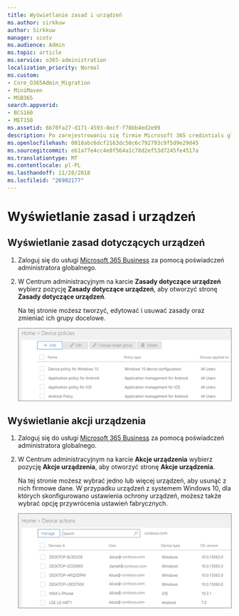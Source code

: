 ```yaml
---
title: Wyświetlanie zasad i urządzeń
ms.author: sirkkuw
author: Sirkkuw
manager: scotv
ms.audience: Admin
ms.topic: article
ms.service: o365-administration
localization_priority: Normal
ms.custom:
- Core_O365Admin_Migration
- MiniMaven
- MSB365
search.appverid:
- BCS160
- MET150
ms.assetid: 6b70fa27-d171-4593-8ecf-f78bb4ed2e99
description: Po zarejestrowaniu się firmie Microsoft 365 credintials globalnego administratora, zobacz urządzenia polityk i działań.
ms.openlocfilehash: 0018abc6dcf2163dc50c6c792793c9f5d9e29d45
ms.sourcegitcommit: eb1a77e4cc4e8f564a1c78d2ef53d7245fe4517a
ms.translationtype: MT
ms.contentlocale: pl-PL
ms.lasthandoff: 11/28/2018
ms.locfileid: "26982177"
---
```

# <a name="view-policies-and-devices"></a>Wyświetlanie zasad i urządzeń

## <a name="view-device-policies"></a>Wyświetlanie zasad dotyczących urządzeń

1. Zaloguj się do usługi [Microsoft 365 Business](https://portal.office.com) za pomocą poświadczeń administratora globalnego. 
    
2. W Centrum administracyjnym na karcie **Zasady dotyczące urządzeń** wybierz pozycję **Zasady dotyczące urządzeń**, aby otworzyć stronę **Zasady dotyczące urządzeń**. 
    
    Na tej stronie możesz tworzyć, edytować i usuwać zasady oraz zmieniać ich grupy docelowe.
    
    ![Screenshot of the Policies page](media/27ebb1d3-d04b-4221-a13f-8583045b5077.png)
  
## <a name="view-device-actions"></a>Wyświetlanie akcji urządzenia

1. Zaloguj się do usługi [Microsoft 365 Business](https://portal.office.com) za pomocą poświadczeń administratora globalnego. 
    
2. W Centrum administracyjnym na karcie **Akcje urządzenia** wybierz pozycję **Akcje urządzenia**, aby otworzyć stronę **Akcje urządzenia**. 
    
    Na tej stronie możesz wybrać jedno lub więcej urządzeń, aby usunąć z nich firmowe dane. W przypadku urządzeń z systemem Windows 10, dla których skonfigurowano ustawienia ochrony urządzeń, możesz także wybrać opcję przywrócenia ustawień fabrycznych.
    
    ![Device actions page.](media/6d2ad0c4-9c96-4489-ab93-c4e38e317d45.PNG)
  
  

